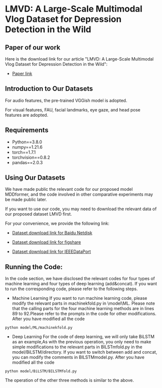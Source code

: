 # LMVD: A Large-Scale Multimodal Vlog Dataset for Depression Detection in the Wild

## Paper of our work

Here is the download link for our article "LMVD: A Large-Scale Multimodal Vlog Dataset for Depression Detection in the Wild":
- [Paper link](xxx)

## Introduction to Our Datasets
For audio features, the pre-trained VGGish model is adopted.

For visual features, FAU, facial landmarks, eye gaze, and head pose features are adopted.




## Requirements

- Python==3.8.0
- numpy==1.21.6
- torch==1.7.1
- torchvision==0.8.2
- pandas==2.0.3

## Using Our Datasets
We have made public the relevant code for our proposed model MDDformer, and the code involved in other comparative experiments may be made public later.

If you want to use our code, you may need to download the relevant data of our proposed dataset LMVD first.

For your convenience, we provide the following link:

- [Dataset download link for Baidu Netdisk](https://pan.baidu.com/s/1gviwLfbFcRSaARP5oT9yZQ?pwd=tvwa)

- [Dataset download link for figshare](https://figshare.com/articles/dataset/LMVD/25698351)

- [Dataset download link for IEEEDataPort](xxx)



## Running the Code:
In the code section, we have disclosed the relevant codes for four types of machine learning and four types of deep learning (add&concat). If you want to run the corresponding code, please refer to the following steps.

 - Machine Learning
  If you want to run machine learning code, please modify the relevant parts in machinekfold.py in \model\ML. Please note that the calling parts for the four machine learning methods are in lines 89 to 92.Please refer to the prompts in the code for other modifications.
  After you have modified all the code

`
python model/ML/machinekfold.py
`

 - Deep Learning
  For the code of deep learning, we will only take BiLSTM as an example,As with the previous operation, you only need to make simple modifications to the relevant parts in BILSTmfold.py in the model/BiLSTM/directory. If you want to switch between add and concat, you can modify the comments in BILSTMmodel.py.
 After you have modified all the code

`
python model/BiLSTM/BILSTMfold.py
`

  The operation of the other three methods is similar to the above.
